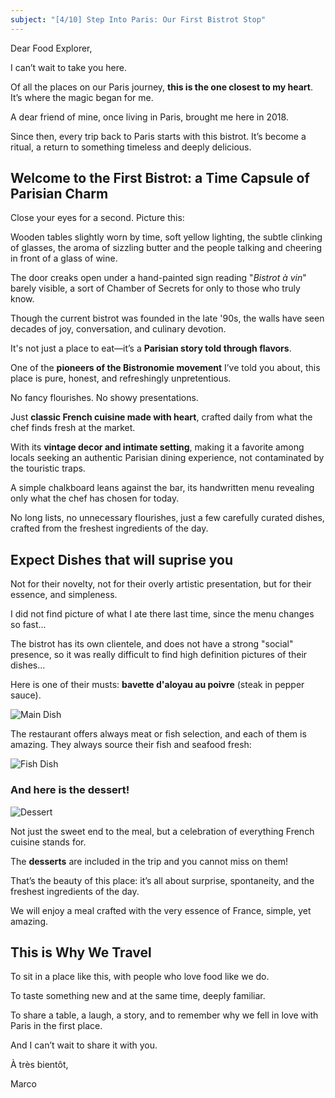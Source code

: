 ```yaml
---
subject: "[4/10] Step Into Paris: Our First Bistrot Stop"
---
```


Dear Food Explorer, 

I can’t wait to take you here.

Of all the places on our Paris journey, **this is the one closest to my heart**. It’s where the magic began for me.

A dear friend of mine, once living in Paris, brought me here in 2018. 

Since then, every trip back to Paris starts with this bistrot. It’s become a ritual, a return to something timeless and deeply delicious.

## Welcome to the First Bistrot: a Time Capsule of Parisian Charm

Close your eyes for a second. Picture this:

Wooden tables slightly worn by time, soft yellow lighting, the subtle clinking of glasses, the aroma of sizzling butter and the people talking and cheering in front of a glass of wine.

The door creaks open under a hand-painted sign reading "_Bistrot à vin_" barely visible, a sort of Chamber of Secrets for only to those who truly know.

Though the current bistrot was founded in the late '90s, the walls have seen decades of joy, conversation, and culinary devotion. 

It's not just a place to eat—it’s a **Parisian story told through flavors**.

One of the **pioneers of the Bistronomie movement** I’ve told you about, this place is pure, honest, and refreshingly unpretentious.

No fancy flourishes. No showy presentations.

Just **classic French cuisine made with heart**, crafted daily from what the chef finds fresh at the market.

With its **vintage decor and intimate setting**, making it a favorite among locals seeking an authentic Parisian dining experience, not contaminated by the touristic traps.

A simple chalkboard leans against the bar, its handwritten menu revealing only what the chef has chosen for today. 

No long lists, no unnecessary flourishes, just a few carefully curated dishes, crafted from the freshest ingredients of the day.

## Expect Dishes that will suprise you

Not for their novelty, not for their overly artistic presentation, but for their essence, and simpleness.

I did not find picture of what I ate there last time, since the menu changes so fast...

The bistrot has its own clientele, and does not have a strong "social" presence, so it was really difficult to find high definition pictures of their dishes...

Here is one of their musts: **bavette d'aloyau au poivre** (steak in pepper sauce).

![Main Dish](https://www.foodexplorers.ch/images/peppersteak.jpg)

The restaurant offers always meat or fish selection, and each of them is amazing. They always source their fish and seafood fresh:

![Fish Dish](https://www.foodexplorers.ch/images/petit-paris-fish.jpg)

### And here is the dessert! 

![Dessert](https://dynamic-media-cdn.tripadvisor.com/media/photo-o/1a/06/a5/38/photo8jpg.jpg?w=1000&h=-1&s=1)

Not just the sweet end to the meal, but a celebration of everything French cuisine stands for.

The **desserts** are included in the trip and you cannot miss on them!

That’s the beauty of this place: it’s all about surprise, spontaneity, and the freshest ingredients of the day. 

We will enjoy a meal crafted with the very essence of France, simple, yet amazing.

## This is Why We Travel

To sit in a place like this, with people who love food like we do.

To taste something new and at the same time, deeply familiar.

To share a table, a laugh, a story, and to remember why we fell in love with Paris in the first place.

And I can’t wait to share it with you.

À très bientôt,

Marco